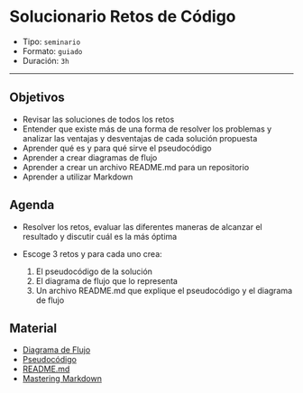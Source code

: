 # Solucionario Retos de Código

- Tipo: `seminario`
- Formato: `guiado`
- Duración: `3h`

***

## Objetivos

- Revisar las soluciones de todos los retos
- Entender que existe más de una forma de resolver los problemas y analizar
las ventajas y desventajas de cada solución propuesta
- Aprender qué es y para qué sirve el pseudocódigo
- Aprender a crear diagramas de flujo
- Aprender a crear un archivo README.md para un repositorio
- Aprender a utilizar Markdown

## Agenda

* Resolver los retos, evaluar las diferentes maneras de alcanzar el resultado
y discutir cuál es la más óptima

* Escoge 3 retos y para cada uno crea:
  1. El pseudocódigo de la solución
  2. El diagrama de flujo que lo representa
  3. Un archivo README.md que explique el pseudocódigo y el diagrama de flujo

## Material
* [Diagrama de Flujo](https://docs.google.com/presentation/d/1i_CzxC5zrQ5W-E_q5hV0dAJtyPKCG1RmHiHsQY2-INM/edit#slide=id.g116e7d16b3_0_0)
* [Pseudocódigo](https://es.wikipedia.org/wiki/Pseudoc%C3%B3digo)
* [README.md](https://es.wikipedia.org/wiki/README)
* [Mastering Markdown](https://guides.github.com/features/mastering-markdown/)
